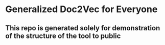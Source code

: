 # Generalized Doc2Vec for Everyone 

## This repo is generated solely for demonstration of the structure of the tool to public
